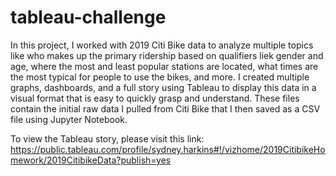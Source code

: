 # tableau-challenge
In this project, I worked with 2019 Citi Bike data to analyze multiple topics like who makes up the primary ridership based on qualifiers liek gender and age, where the most and least popular stations are located, what times are the most typical for people to use the bikes, and more. I created multiple graphs, dashboards, and a full story using Tableau to display this data in a visual format that is easy to quickly grasp and understand. These files contain the initial raw data I pulled from Citi Bike that I then saved as a CSV file using Jupyter Notebook.

To view the Tableau story, please visit this link:
https://public.tableau.com/profile/sydney.harkins#!/vizhome/2019CitibikeHomework/2019CitibikeData?publish=yes
